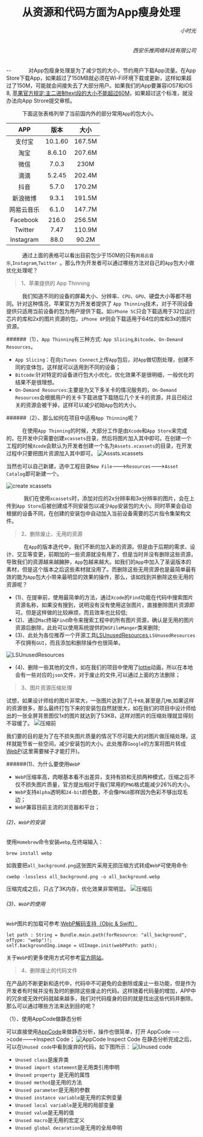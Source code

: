 

<h1><center>从资源和代码方面为App瘦身处理</center></h1>

<h6 align='right'>小时光</h6>
<h6  align='right'>西安乐推网络科技有限公司</h6> 

--
&ensp;&ensp;&ensp;&ensp;&ensp;&ensp;对App包瘦身处理是为了减少包的大小，节约用户下载App流量。在App Store下载App，如果超过了150MB就必须在Wi-Fi环境下载或更新，这样如果超过了150M，可能就会间接失去了大部分用户。如果我们的App要兼容iOS7和iOS 8, [苹果官方规定:主二进制text段的大小不能超过60M](https://help.apple.com/app-store-connect/#/dev611e0a21f)，如果超过这个标准，就没办法向App Strore提交审核。

&ensp;&ensp;&ensp;&ensp;&ensp;&ensp;下面这张表格列举了当前国内外的部分常用`App`的包大小。

|  APP | 版本|大小   | 
| :----:|:----:|:----:|
|支付宝|10.1.60|167.5M|
|淘宝|8.6.10|207.6M|
|微信|7.0.3|230M|
|滴滴|5.2.45|202.4M|
|抖音|5.7.0|170.2M|
|新浪微博|9.3.1|191.5M|
|网易云音乐|6.1.0|147.7M|
|Facebook|216.0|256.5M|
|Twitter|7.47|110.9M|
|Instagram|88.0|90.2M|

&ensp;&ensp;&ensp;&ensp;&ensp;&ensp;通过上面的表格可以看出目前包少于150M的只有`网易云音乐`,`Instagram`,`Twitter `。那么作为开发者可以通过哪些方法对自己的`App`包大小做优化处理呢？

>1、苹果提供的 App Thinning

&ensp;&ensp;&ensp;&ensp;&ensp;&ensp;我们知道不同的设备的屏幕大小、分辨率、`CPU`、`GPU`、硬盘大小等都不相同。针对这种情况，苹果官方为开发者提供了 `App Thinning`技术，对于不同设备提供只适用当前设备的包为用户提供下载。如`iPhone 5C`只会下载适用于32位运行芯片的库和2x的图片资源的包，`iPhone 8P`则会下载适用于64位的库和3x的图片资源。

######（1）、`App Thinning`有三种方式: `App Slicing`,`Bitcode`、`On-Demand Resources`。

 *  `App Slicing`：在向`iTunes Connect`上传`App`包后，对`App`做切割处理，创建不同的变体包，这样就可以适用到不同的设备；
* `Bitcode`:针对特定的设备进行包大小优化，优化效果不是很明细，一般优化的结果不是很理想。
* `On-Demand Resources`:主要是为又下多关卡的情况服务的，`On-Demand Resources`会根据用户的关卡下载进度下载随后几个关卡的资源，并且已经过关的资源会被干掉，这样可以减少初始`App`包的大小。
 
######（2）、那么如何在项目中适用`App Thinning`呢？

&ensp;&ensp;&ensp;&ensp;&ensp;&ensp;在使用`App Thinning`的时候，大部分工作是由`Xcode`和`App Store`来完成的，在开发中只需要创建`xcassets`目录，然后将图片加入其中即可。在创建一个工程的时候`Xcode`会默认为开发者创建一个名为`Assets.xcassets`的目录，在开发过程中只要把图片资源加入其中即可。
![Asssts.xcassets](https://upload-images.jianshu.io/upload_images/1214383-2d55bcb91235bdd5.png?imageMogr2/auto-orient/strip%7CimageView2/2/w/1240)

当然也可以自己新建，选中工程目录`New File`--->`Resources`--->`Asset Catalog`即可新建一个。

![create xcassets ](https://upload-images.jianshu.io/upload_images/1214383-73f6427da5db8cba.png?imageMogr2/auto-orient/strip%7CimageView2/2/w/1240)

 &ensp;&ensp;&ensp;&ensp;&ensp;&ensp; 我们在使用`xcassets`时，添加对应的2x分辨率和3x分辨率的图片，会在上传到`App Store`后被创建成不同安装包以减少`App`安装包的大小。同时苹果会自动根据的设备不同，在创建的安装包中自动加入当前设备需要的芯片指令集架构文件。

>2、删除废止、无用的资源

&ensp;&ensp;&ensp;&ensp;&ensp;&ensp; 在`App`的版本迭代中，我们不断的加入新的资源。但是由于后期的需求、设计、交互等变更，前期加的一些资源就没有用了，但是当时并没有删除这些资源，导致我们的资源越来越臃肿，`App`包越来越大。如我们的`App`中加入了圣诞版本的素材，但是这个版本之后这些素材就没用了。而删除这些无用资源也是最简单最有效的能为`App`包大小带来最明显的效果的操作，那么，该如找到并删除这些无用的资源呢？

* (1)、在提审前，使用最简单的方法，通过`Xcode`的`Find`功能在代码中搜索图片资源名称，如果没有搜到，说明没有没有使用这张图片，直接删除图片资源即可。但是这样做的比较麻烦，而且效率也比较低;
* (2)、通过`Mac`终端`Find`命令来搜索工程中的所有图片资源，确认是无用的图片资源后删除，此处可以使用系统提供的`NSFileManger`类来删除;
* (3)、此处为各位推荐一个开源工具[LSUnusedResources](https://github.com/tinymind/LSUnusedResources.git),`LSUnusedResources`不仅拥有`GUI`，而且添加和删除操作也很简单。

![LSUnusedResources](https://upload-images.jianshu.io/upload_images/1214383-813b078b2f62188f.gif?imageMogr2/auto-orient/strip)

* (4)、删除一些其他的文件，如在我们的项目中使用了[lottie](https://github.com/airbnb/lottie-ios)动画，所以在本地会有一些对应的`json`文件，对于废止的文件,可以通过上面的方法删除；


>3、图片资源压缩处理

试想，如果设计师给的图片非常大，一张图片达到了几十`KB`,甚至是几`MB`,如果这样的资源很多，那么最终打包下来的安装包自然就很大，如在我们的项目中设计师给出的一张全屏背景图仅1x的图片就达到了53KB，这样对图片的压缩处理就显得刻不容缓了。
![压缩前](https://upload-images.jianshu.io/upload_images/1214383-f062e1ca842fb263.png?imageMogr2/auto-orient/strip%7CimageView2/2/w/1240)

我们要的目的是为了在不损失图片质量的情况下尽可能大的对图片做压缩处理，这样就能节省一些空间，减少安装包的大小。此处推荐`Google`的方案将图片转成[WebP](https://developers.google.com/speed/webp/)(这里需要梯子才能打开)。

######(1)、为什么要使用`WebP`
   * `WebP`压缩率高，肉眼基本看不出差异，支持有损和无损两种模式，压缩之后不仅不损失图片质量，官方提出相对于我们常用的`PNG`格式能减少26%的大小。
  * `WebP`支持`Alpha`透明和`24-bit`颜色数，不会像`PNG8`那样因为色彩不够出现毛边；
* `WebP`兼容目前主流的浏览器和平台；

###### (2)、`WebP`的安装

使用`Homebrew`命令安装`webp`,在终端输入：

```
brew install webp
```

如我要把`all_background.png`这张图片采用无损压缩方式转成`WebP`可使用命令:

```
cwebp -lossless all_background.png -o all_background.webp
```

压缩完成之后，只占了3K内存，优化效果非常明显。
![压缩后](https://upload-images.jianshu.io/upload_images/1214383-eff7a42c78adaafa.png?imageMogr2/auto-orient/strip%7CimageView2/2/w/1240)

###### (3)、`WebP`的使用

`WebP`图片的加载可参考:[WebP解码支持（Objc & Swift）]([https://www.jianshu.com/p/f33422951795](https://www.jianshu.com/p/f33422951795))


```
let path : String = Bundle.main.path(forResource: "all_background", ofType: "webp")!;
self.backgroundImg.image = UIImage.init(webPPath: path);
```

关于`WebP`的更多使用方式可参考[官方网站](https://developers.google.com/speed/webp/docs/using)。

 >4、删除废止的代码文件

在产品的不断更新和迭代中，代码中不可避免的会删除或废止一些功能，但是作为开发者有时候并没有及时的删除这些废止的代码。这样随着代码量的增加，APP中的冗余或无效代码就越来越多，我们对代码瘦身的目的就是找出这些代码并删除。那么可以通过哪些方法来达到目的呢？

（1）、使用AppCode做静态分析

 可以直接使用[AppCode](https://www.jetbrains.com/objc/download/)来做静态分析，操作也很简单，打开 AppCode --->code--->Inspect Code；
![AppCode Inspect Code](https://upload-images.jianshu.io/upload_images/1214383-9fed250771fdc114.png?imageMogr2/auto-orient/strip%7CimageView2/2/w/1240)
在静态分析完成之后，可以在`Unused code`中看到废弃的代码，如下图所示：
![Unused code](https://upload-images.jianshu.io/upload_images/1214383-ec5208465bf01a2c.png?imageMogr2/auto-orient/strip%7CimageView2/2/w/1240)

* `Unused class`是废弃类
* `Unused import statement`是无用类引用申明
* `Unused property `是无用的属性
* `Unused method`是无用的方法
* `Unused parameter`是无用的参数
* `Unused instance variable`是无用的实例变量
* `Unused local variable`是无用的局部变量
* `Unused value`是无用的值
* `Unused macro`是无用的宏定义
* `Unused global decaration`是无用的全局申明